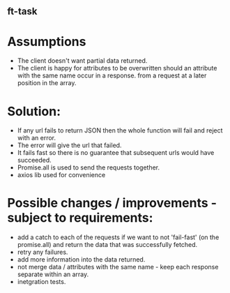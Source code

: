 ## ft-task

# Assumptions

- The client doesn't want partial data returned.
- The client is happy for attributes to be overwritten should an attribute with the same name occur in a response. 
from a request at a later position in the array.

# Solution:

- If any url fails to return JSON then the whole function will fail and reject with an error.
- The error will give the url that failed.  
- It fails fast so there is no guarantee that subsequent urls would have succeeded.
- Promise.all is used to send the requests together.
- axios lib used for convenience 

# Possible changes / improvements - subject to requirements:

- add a catch to each of the requests if we want to not 'fail-fast' (on the promise.all) and return the data that 
was successfully fetched.
- retry any failures.
- add more information into the data returned.
- not merge data / attributes with the same name - keep each response separate within an array.
- inetgration tests.
